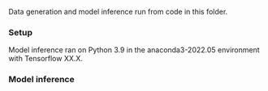 
Data generation and model inference run from code in this folder. 

### Setup

Model inference ran on Python 3.9 in the anaconda3-2022.05 environment with Tensorflow XX.X.

### Model inference

